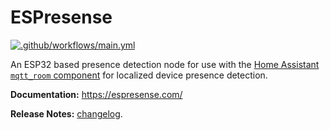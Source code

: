 # ESPresense

[![.github/workflows/main.yml](https://github.com/ESPresense/ESPresense/actions/workflows/main.yml/badge.svg)](https://github.com/ESPresense/ESPresense/actions/workflows/main.yml)

An ESP32 based presence detection node for use with the [Home Assistant](https://www.home-assistant.io/) [`mqtt_room` component](https://www.home-assistant.io/components/sensor.mqtt_room/) for localized device presence detection.

**Documentation:** https://espresense.com/

**Release Notes:** [changelog](./CHANGELOG.md).
